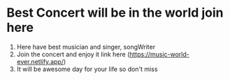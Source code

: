 # Best Concert will be in the world join here

1. Here have best musician and singer, songWriter 
2. Join the concert and enjoy it link here (https://music-world-ever.netlify.app/)
3. It will be awesome day for your life so don't miss

